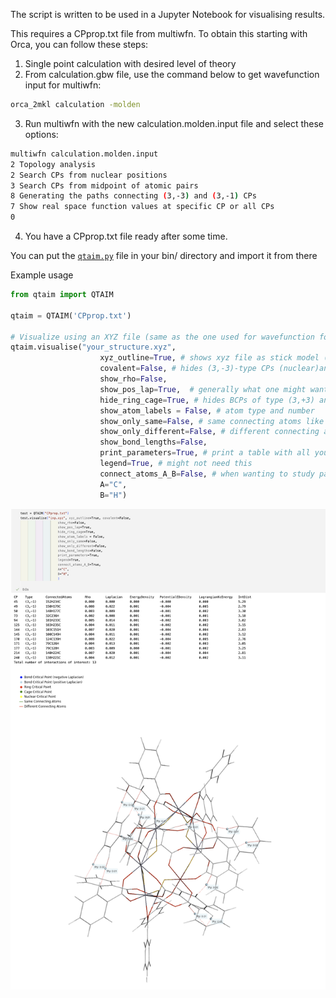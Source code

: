 The script is written to be used in a Jupyter Notebook for visualising results.

This requires a CPprop.txt file from multiwfn. To obtain this starting with Orca, you can follow these steps:
1. Single point calculation with desired level of theory
2. From calculation.gbw file, use the command below to get wavefunction input for multiwfn:
```bash
orca_2mkl calculation -molden
```
3. Run multiwfn with the new calculation.molden.input file and select these options:
```bash
multiwfn calculation.molden.input
2 Topology analysis
2 Search CPs from nuclear positions
3 Search CPs from midpoint of atomic pairs
8 Generating the paths connecting (3,-3) and (3,-1) CPs
7 Show real space function values at specific CP or all CPs
0
```
4. You have a CPprop.txt file ready after some time.

You can put the [`qtaim.py`](https://github.com/jak713/qtaim_vis/blob/main/qtaim.py) file in your bin/ directory and import it from there

Example usage
```python
from qtaim import QTAIM

qtaim = QTAIM('CPprop.txt')

# Visualize using an XYZ file (same as the one used for wavefunction for multiwfn) for atomic coordinates
qtaim.visualise("your_structure.xyz",
                    xyz_outline=True, # shows xyz file as stick model (useful)
                    covalent=False, # hides (3,-3)-type CPs (nuclear)and non-positive BCPs
                    show_rho=False, 
                    show_pos_lap=True,  # generally what one might want for non-covalent interactions
                    hide_ring_cage=True, # hides BCPs of type (3,+3) and (3,+1)
                    show_atom_labels = False, # atom type and number
                    show_only_same=False, # same connecting atoms like 1C2C C -- C
                    show_only_different=False, # different connecting atoms like 201N59H for N -- H
                    show_bond_lengths=False, 
                    print_parameters=True, # print a table with all you want to know for only the displayed (as per these options) BCPs
                    legend=True, # might not need this
                    connect_atoms_A_B=False, # when wanting to study particular interactions e.g. O and H for hydrogen bonding
                    A="C",
                    B="H")
```

![example](pics/screenshot.png)
